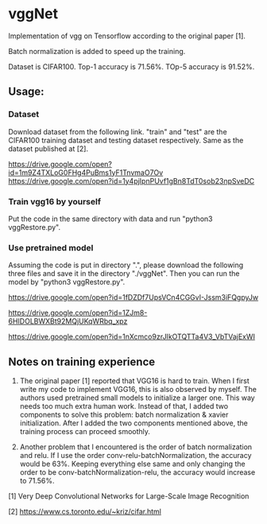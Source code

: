 # vggNet
Implementation of vgg on Tensorflow according to the original paper [1]. 

Batch normalization is added to speed up the training.

Dataset is CIFAR100. Top-1 accuracy is 71.56%. TOp-5 accuracy is 91.52%.




## Usage:
### Dataset
Download dataset from the following link. "train" and "test" are the CIFAR100 training dataset and testing dataset respectively. Same as the dataset published at [2].

https://drive.google.com/open?id=1m9Z4TXLoG0FHg4PuBms1yF1TnvmaO7Ov
https://drive.google.com/open?id=1y4pjIpnPUvf1gBn8TdT0sob23npSveDC


### Train vgg16 by yourself
Put the code in the same directory with data and run "python3 vggRestore.py".

### Use pretrained model 
Assuming the code is put in directory ".", please download the following three files and save it in the directory "./vggNet". Then you can run the model by "python3 vggRestore.py".

https://drive.google.com/open?id=1fDZDf7UpsVCn4CGGvI-Jssm3iFQgpyJw

https://drive.google.com/open?id=1ZJm8-6HIDOLBWXBt92MQjUKqWRbq_xpz

https://drive.google.com/open?id=1nXcmco9zrJIkOTQTTa4V3_VbTVajExWI

## Notes on training experience
1. The original paper [1] reported that VGG16 is hard to train. When I first write my code to implement VGG16, this is also observed by myself. The authors used pretrained small models to initialize a larger one. This way needs too much extra human work. Instead of that, I added two components to solve this problem: batch normalization & xavier initialization. After I added the two components mentioned above, the training process can proceed smoothly.

2. Another problem that I encountered is the order of batch normalization and relu. If I use the order conv-relu-batchNormalization, the accuracy would be 63%. Keeping everything else same and only changing the order to be conv-batchNormalization-relu, the accuracy would increase to 71.56%.



[1] Very Deep Convolutional Networks for Large-Scale Image Recognition

[2] https://www.cs.toronto.edu/~kriz/cifar.html
